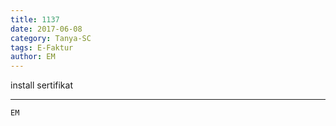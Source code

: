 ```yaml
---
title: 1137
date: 2017-06-08
category: Tanya-SC
tags: E-Faktur
author: EM
---
```


install sertifikat

---



`EM`
